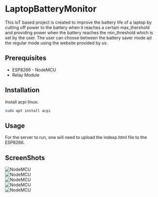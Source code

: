 # LaptopBatteryMonitor
This IoT based project is created to improve the battery life of a laptop by cutting off power to the battery when it reaches a certain max_thershold and
providing power when the battery reaches the min_threshold which is set by the user. The user can choose between the battery saver mode ad the regular mode
using the website provided by us.  

## Prerequisites
* ESP8266 - NodeMCU  
* Relay Module  

## Installation
Install acpi linux:  
```bash
sudo apt install acpi
```

## Usage
For the server to run, one will need to upload the indexp.html file to the ESP8266.  

## ScreenShots  

![NodeMCU](https://github.com/AtulKUchil/LaptopBatteryMonitor/blob/master/images/IMG-20190419-WA0007.jpg)  
![NodeMCU](https://github.com/AtulKUchil/LaptopBatteryMonitor/blob/master/images/IMG-20190421-WA0052.jpg)  
![NodeMCU](https://github.com/AtulKUchil/LaptopBatteryMonitor/blob/master/images/IMG-20190421-WA0055.jpg)  
![NodeMCU](https://github.com/AtulKUchil/LaptopBatteryMonitor/blob/master/images/IMG-20190421-WA0054.jpg)  
![NodeMCU](https://github.com/AtulKUchil/LaptopBatteryMonitor/blob/master/images/IMG-20190421-WA0053.jpg)  
